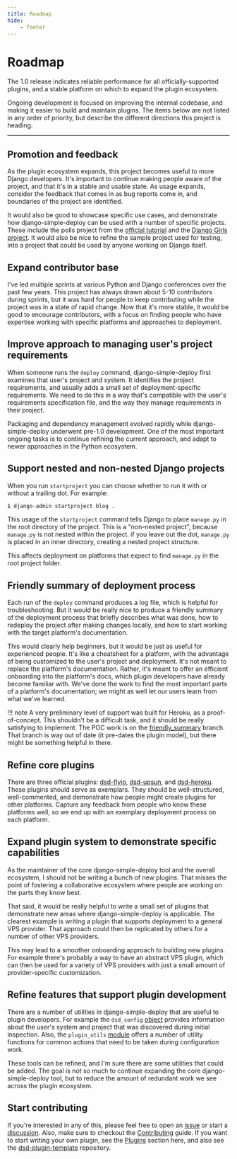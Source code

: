 ```yaml
---
title: Roadmap
hide:
    - footer
---
```


# Roadmap

The 1.0 release indicates reliable performance for all officially-supported plugins, and a stable platform on which to expand the plugin ecosystem.

Ongoing development is focused on improving the internal codebase, and making it easier to build and maintain plugins. The items below are not listed in any order of priority, but describe the different directions this project is heading.

---

## Promotion and feedback

As the plugin ecosystem expands, this project becomes useful to more Django developers. It's important to continue making people aware of the project, and that it's in a stable and usable state. As usage expands, consider the feedback that comes in as bug reports come in, and boundaries of the project are identified.

It would also be good to showcase specific use cases, and demonstrate how django-simple-deploy can be used with a number of specific projects. These include the polls project from the [official tutorial](https://docs.djangoproject.com/en/5.1/intro/tutorial01/) and the [Django Girls project](https://tutorial.djangogirls.org/en/). It would also be nice to refine the sample project used for testing, into a project that could be used by anyone working on Django itself.

## Expand contributor base

I've led multiple sprints at various Python and Django conferences over the past few years. This project has always drawn about 5-10 contributors during sprints, but it was hard for people to keep contributing while the project was in a state of rapid change. Now that it's more stable, it would be good to encourage contributors, with a focus on finding people who have expertise working with specific platforms and approaches to deployment.

## Improve approach to managing user's project requirements

When someone runs the `deploy` command, django-simple-deploy first examines that user's project and system. It identifies the project requirements, and usually adds a small set of deployment-specific requirements. We need to do this in a way that's compatible with the user's requirements specification file, and the way they manage requirements in their project.

Packaging and dependency management evolved rapidly while django-simple-deploy underwent pre-1.0 development. One of the most important ongoing tasks is to continue refining the current approach, and adapt to newer approaches in the Python ecosystem.

## Support nested and non-nested Django projects

When you run `startproject` you can choose whether to run it with or without a trailing dot. For example:

```sh
$ django-admin startproject blog .
```

This usage of the `startproject` command tells Django to place `manage.py` in the root directory of the project. This is a "non-nested project", because `manage.py` is not nested within the project. if you leave out the dot, `manage.py` is placed in an inner directory, creating a nested project structure.

This affects deployment on platforms that expect to find `manage.py` in the root project folder.

## Friendly summary of deployment process

Each run of the `deploy` command produces a log file, which is helpful for troubleshooting. But it would be really nice to produce a friendly summary of the deployment process that briefly describes what was done, how to redeploy the project after making changes locally, and how to start working with the target platform's documentation.

This would clearly help beginners, but it would be just as useful for experienced people. It's like a cheatsheet for a platform, with the advantage of being customized to the user's project and deployment. It's not meant to replace the platform's documentation. Rather, it's meant to offer an efficient onboarding into the platform's docs, which plugin developers have already become familiar with. We've done the work to find the most important parts of a platform's documentation; we might as well let our users learn from what we've learned.


!!! note
    A very preliminary level of support was built for Heroku, as a proof-of-concept. This shouldn't be a difficult task, and it should be really satisfying to implement. The POC work is on the [friendly_summary](https://github.com/django-simple-deploy/django-simple-deploy/tree/friendly_summary) branch. That branch is way out of date (it pre-dates the plugin model), but there might be something helpful in there.

## Refine core plugins

There are three official plugins: [dsd-flyio](https://github.com/django-simple-deploy/dsd-flyio), [dsd-upsun](https://github.com/django-simple-deploy/dsd-upsun), and [dsd-heroku](https://github.com/django-simple-deploy/dsd-heroku). These plugins should serve as exemplars. They should be well-structured, well-commented, and demonstrate how people might create plugins for other platforms. Capture any feedback from people who know these platforms well, so we end up with an exemplary deployment process on each platform.

## Expand plugin system to demonstrate specific capabilities

As the maintainer of the core django-simple-deploy tool and the overall ecosystem, I should not be writing a bunch of new plugins. That misses the point of fostering a collaborative ecosystem where people are working on the parts they know best.

That said, it would be really helpful to write a small set of plugins that demonstrate new areas where django-simple-deploy is applicable. The clearest example is writing a plugin that supports deployment to a general VPS provider. That approach could then be replicated by others for a number of other VPS providers.

This may lead to a smoother onboarding approach to building new plugins. For example there's probably a way to have an abstract VPS plugin, which can then be used for a variety of VPS providers with just a small amount of provider-specific customization.

## Refine features that support plugin development

There are a number of utilities in django-simple-deploy that are useful to plugin developers. For example the `dsd_config` [object](../plugins/dsd_config) provides information about the user's system and project that was discovered during initial inspection. Also, the `plugin_utils` [module](../plugins/plugin_utils) offers a number of utility functions for common actions that need to be taken during configuration work.

These tools can be refined, and I'm sure there are some utilities that could be added. The goal is not so much to continue expanding the core django-simple-deploy tool, but to reduce the amount of redundant work we see across the plugin ecosystem.

## Start contributing

If you're interested in any of this, please feel free to open an [issue](https://github.com/django-simple-deploy/django-simple-deploy/issues) or start a [discussion](https://github.com/django-simple-deploy/django-simple-deploy/discussions). Also, make sure to checkout the [Contributing](../contributing) guide. If you want to start writing your own plugin, see the [Plugins](../plugins) section here, and also see the [dsd-plugin-template](https://github.com/django-simple-deploy/dsd-plugin-template) repository.